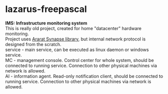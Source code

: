 # lazarus-freepascal
<b>IMS: Infrastructure monitoring system</b><br>
This is really old project, created for home "datacenter" hardware monitoring.<br>
Project uses <a href="https://sourceforge.net/projects/synalist/">Ararat Synapse library</a>, but internal network protocol is designed from the scratch.<br>
service - main service, can be executed as linux daemon or windows service.<br>
MC - management console. Control center for whole system, should be connected to running service. Connection to other physical machines via network is allowed.<br>
AI - information agent. Read-only notification client, should be connected to running service. Connection to other physical machines via network is allowed.<br>
